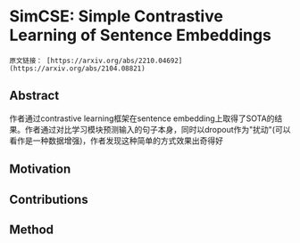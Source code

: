 # SimCSE: Simple Contrastive Learning of Sentence Embeddings
    原文链接： [https://arxiv.org/abs/2210.04692](https://arxiv.org/abs/2104.08821)



## Abstract
  作者通过contrastive learning框架在sentence embedding上取得了SOTA的结果。作者通过对比学习模块预测输入的句子本身，同时以dropout作为"扰动"(可以看作是一种数据增强)，作者发现这种简单的方式效果出奇得好

## Motivation

## Contributions

  
## Method

